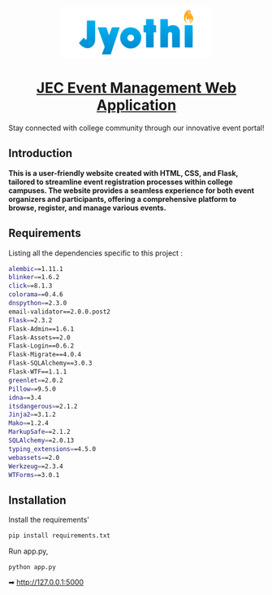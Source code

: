 <br/>
<p align="center">
  <a href="https://github.com/ShaanCoding/ReadME-Generator">
    <img src="eventportal/static/img/final.png" alt="Logo" width="300" height="100">
    <h1 align="center">JEC Event Management Web Application</h1>

  </a>

  <p align="center">
    Stay connected with college community through our innovative event portal!

## Introduction

**This is a user-friendly website created with HTML, CSS, and Flask, tailored to streamline event registration processes within college campuses. The website provides a seamless experience for both event organizers and participants, offering a comprehensive platform to browse, register, and manage various events.**

   
## Requirements

 Listing all the dependencies specific to this project :

```sh
alembic==1.11.1
blinker==1.6.2
click==8.1.3
colorama==0.4.6
dnspython==2.3.0
email-validator==2.0.0.post2
Flask==2.3.2
Flask-Admin==1.6.1
Flask-Assets==2.0
Flask-Login==0.6.2
Flask-Migrate==4.0.4
Flask-SQLAlchemy==3.0.3
Flask-WTF==1.1.1
greenlet==2.0.2
Pillow==9.5.0
idna==3.4
itsdangerous==2.1.2
Jinja2==3.1.2
Mako==1.2.4
MarkupSafe==2.1.2
SQLAlchemy==2.0.13
typing_extensions==4.5.0
webassets==2.0
Werkzeug==2.3.4
WTForms==3.0.1
```

## Installation


Install the requirements'
```sh
pip install requirements.txt
```

Run app.py,

```
python app.py
```

➡ http://127.0.0.1:5000



